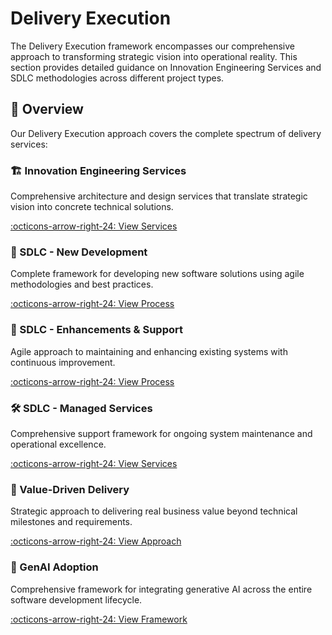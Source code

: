 # Delivery Execution

The Delivery Execution framework encompasses our comprehensive approach to transforming strategic vision into operational reality. This section provides detailed guidance on Innovation Engineering Services and SDLC methodologies across different project types.

## 🎯 Overview

Our Delivery Execution approach covers the complete spectrum of delivery services:

<div class="grid" markdown>

<div class="card" markdown>

### 🏗️ Innovation Engineering Services
Comprehensive architecture and design services that translate strategic vision into concrete technical solutions.

[:octicons-arrow-right-24: View Services](innovation-engineering-services/index.md)

</div>

<div class="card" markdown>

### 🚀 SDLC - New Development
Complete framework for developing new software solutions using agile methodologies and best practices.

[:octicons-arrow-right-24: View Process](sdlc-new-development/index.md)

</div>

<div class="card" markdown>

### 🔧 SDLC - Enhancements & Support
Agile approach to maintaining and enhancing existing systems with continuous improvement.

[:octicons-arrow-right-24: View Process](sdlc-transformation-projects/index.md)

</div>

<div class="card" markdown>

### 🛠️ SDLC - Managed Services
Comprehensive support framework for ongoing system maintenance and operational excellence.

[:octicons-arrow-right-24: View Services](sdlc-managed-services/index.md)

</div>

<div class="card" markdown>

### 💎 Value-Driven Delivery
Strategic approach to delivering real business value beyond technical milestones and requirements.

[:octicons-arrow-right-24: View Approach](value-driven-delivery/index.md)

</div>

<div class="card" markdown>

### 🤖 GenAI Adoption
Comprehensive framework for integrating generative AI across the entire software development lifecycle.

[:octicons-arrow-right-24: View Framework](genai-adoption/index.md)

</div>

</div>
